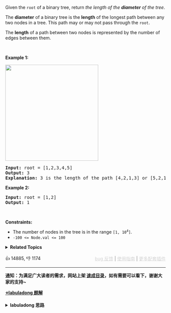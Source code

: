 <p>Given the <code>root</code> of a binary tree, return <em>the length of the <strong>diameter</strong> of the tree</em>.</p>

<p>The <strong>diameter</strong> of a binary tree is the <strong>length</strong> of the longest path between any two nodes in a tree. This path may or may not pass through the <code>root</code>.</p>

<p>The <strong>length</strong> of a path between two nodes is represented by the number of edges between them.</p>

<p>&nbsp;</p> 
<p><strong class="example">Example 1:</strong></p> 
<img alt="" src="https://assets.leetcode.com/uploads/2021/03/06/diamtree.jpg" style="width: 292px; height: 302px;" /> 
<pre>
<strong>Input:</strong> root = [1,2,3,4,5]
<strong>Output:</strong> 3
<strong>Explanation:</strong> 3 is the length of the path [4,2,1,3] or [5,2,1,3].
</pre>

<p><strong class="example">Example 2:</strong></p>

<pre>
<strong>Input:</strong> root = [1,2]
<strong>Output:</strong> 1
</pre>

<p>&nbsp;</p> 
<p><strong>Constraints:</strong></p>

<ul> 
 <li>The number of nodes in the tree is in the range <code>[1, 10<sup>4</sup>]</code>.</li> 
 <li><code>-100 &lt;= Node.val &lt;= 100</code></li> 
</ul>

<details><summary><strong>Related Topics</strong></summary>Tree | Depth-First Search | Binary Tree</details><br>

<div>👍 14885, 👎 1174<span style='float: right;'><span style='color: gray;'><a href='https://github.com/labuladong/fucking-algorithm/issues' target='_blank' style='color: lightgray;text-decoration: underline;'>bug 反馈</a> | <a href='https://labuladong.online/algo/fname.html?fname=jb插件简介' target='_blank' style='color: lightgray;text-decoration: underline;'>使用指南</a> | <a href='https://labuladong.online/algo/' target='_blank' style='color: lightgray;text-decoration: underline;'>更多配套插件</a></span></span></div>

<div id="labuladong"><hr>

**通知：为满足广大读者的需求，网站上架 [速成目录](https://labuladong.online/algo/intro/quick-learning-plan/)，如有需要可以看下，谢谢大家的支持~**



<p><strong><a href="https://labuladong.online/algo/essential-technique/binary-tree-summary/" target="_blank">⭐️labuladong 题解</a></strong></p>
<details><summary><strong>labuladong 思路</strong></summary>


<div id="labuladong_solution_zh">

## 基本思路

所谓二叉树的直径，就是左右子树的最大深度之和，那么直接的想法是对每个节点计算左右子树的最大高度，得出每个节点的直径，从而得出最大的那个直径。

但是由于 `maxDepth` 也是递归函数，所以上述方式时间复杂度较高。

这题类似 [$ ✨366. 寻找二叉树的叶子节点](/problems/find-leaves-of-binary-tree/)，需要灵活运用二叉树的后序遍历，在 `maxDepth` 的后序遍历位置顺便计算最大直径。

**详细题解**：
  - [二叉树系列算法核心纲领](https://labuladong.online/algo/essential-technique/binary-tree-summary/)

</div>





<div id="solution">

## 解法代码



<div class="tab-panel"><div class="tab-nav">
<button data-tab-item="cpp" class="tab-nav-button btn " data-tab-group="default" onclick="switchTab(this)">cpp🤖</button>

<button data-tab-item="python" class="tab-nav-button btn " data-tab-group="default" onclick="switchTab(this)">python🤖</button>

<button data-tab-item="java" class="tab-nav-button btn active" data-tab-group="default" onclick="switchTab(this)">java🟢</button>

<button data-tab-item="go" class="tab-nav-button btn " data-tab-group="default" onclick="switchTab(this)">go🤖</button>

<button data-tab-item="javascript" class="tab-nav-button btn " data-tab-group="default" onclick="switchTab(this)">javascript🤖</button>
</div><div class="tab-content">
<div data-tab-item="cpp" class="tab-item " data-tab-group="default"><div class="highlight">

```cpp
// 注意：cpp 代码由 chatGPT🤖 根据我的 java 代码翻译。
// 本代码的正确性已通过力扣验证，如有疑问，可以对照 java 代码查看。

class Solution {
    int maxDiameter = 0;

public:
    int diameterOfBinaryTree(TreeNode* root) {
        maxDepth(root);
        return maxDiameter;
    }

private:
    int maxDepth(TreeNode* root) {
        if (root == nullptr) {
            return 0;
        }
        int leftMax = maxDepth(root->left);
        int rightMax = maxDepth(root->right);
        // 后序遍历位置顺便计算最大直径
        maxDiameter = std::max(maxDiameter, leftMax + rightMax);
        return 1 + std::max(leftMax, rightMax);
    }
};

// 这是一种简单粗暴，但是效率不高的解法
class BadSolution {
public:
    int diameterOfBinaryTree(TreeNode* root) {
        if (root == nullptr) {
            return 0;
        }
        // 计算出左右子树的最大高度
        int leftMax = maxDepth(root->left);
        int rightMax = maxDepth(root->right);
        // root 这个节点的直径
        int res = leftMax + rightMax;
        // 递归遍历 root.left 和 root.right 两个子树
        return std::max(res,
                std::max(diameterOfBinaryTree(root->left),
                        diameterOfBinaryTree(root->right)));
    }

private:
    int maxDepth(TreeNode* root) {
        if (root == nullptr) {
            return 0;
        }
        int leftMax = maxDepth(root->left);
        int rightMax = maxDepth(root->right);
        return 1 + std::max(leftMax, rightMax);
    }
};
```

</div></div>

<div data-tab-item="python" class="tab-item " data-tab-group="default"><div class="highlight">

```python
# 注意：python 代码由 chatGPT🤖 根据我的 java 代码翻译。
# 本代码的正确性已通过力扣验证，如有疑问，可以对照 java 代码查看。

class Solution:
    def __init__(self):
        self.maxDiameter = 0

    def diameterOfBinaryTree(self, root: TreeNode) -> int:
        self.maxDepth(root)
        return self.maxDiameter

    def maxDepth(self, root: TreeNode) -> int:
        if root is None:
            return 0
        leftMax = self.maxDepth(root.left)
        rightMax = self.maxDepth(root.right)
        # 后序遍历位置顺便计算最大直径
        self.maxDiameter = max(self.maxDiameter, leftMax + rightMax)
        return 1 + max(leftMax, rightMax)

# 这是一种简单粗暴，但是效率不高的解法
class BadSolution:
    def diameterOfBinaryTree(self, root: TreeNode) -> int:
        if root is None:
            return 0
        # 计算出左右子树的最大高度
        leftMax = self.maxDepth(root.left)
        rightMax = self.maxDepth(root.right)
        # root 这个节点的直径
        res = leftMax + rightMax
        # 递归遍历 root.left 和 root.right 两个子树
        return max(res,
                   max(self.diameterOfBinaryTree(root.left),
                       self.diameterOfBinaryTree(root.right)))

    def maxDepth(self, root: TreeNode) -> int:
        if root is None:
            return 0
        leftMax = self.maxDepth(root.left)
        rightMax = self.maxDepth(root.right)
        return 1 + max(leftMax, rightMax)
```

</div></div>

<div data-tab-item="java" class="tab-item active" data-tab-group="default"><div class="highlight">

```java
class Solution {
    int maxDiameter = 0;

    public int diameterOfBinaryTree(TreeNode root) {
        maxDepth(root);
        return maxDiameter;
    }

    int maxDepth(TreeNode root) {
        if (root == null) {
            return 0;
        }
        int leftMax = maxDepth(root.left);
        int rightMax = maxDepth(root.right);
        // 后序遍历位置顺便计算最大直径
        maxDiameter = Math.max(maxDiameter, leftMax + rightMax);
        return 1 + Math.max(leftMax, rightMax);
    }
}

// 这是一种简单粗暴，但是效率不高的解法
class BadSolution {
    public int diameterOfBinaryTree(TreeNode root) {
        if (root == null) {
            return 0;
        }
        // 计算出左右子树的最大高度
        int leftMax = maxDepth(root.left);
        int rightMax = maxDepth(root.right);
        // root 这个节点的直径
        int res = leftMax + rightMax;
        // 递归遍历 root.left 和 root.right 两个子树
        return Math.max(res,
                Math.max(diameterOfBinaryTree(root.left),
                        diameterOfBinaryTree(root.right)));
    }

    int maxDepth(TreeNode root) {
        if (root == null) {
            return 0;
        }
        int leftMax = maxDepth(root.left);
        int rightMax = maxDepth(root.right);
        return 1 + Math.max(leftMax, rightMax);
    }
}
```

</div></div>

<div data-tab-item="go" class="tab-item " data-tab-group="default"><div class="highlight">

```go
// 注意：go 代码由 chatGPT🤖 根据我的 java 代码翻译。
// 本代码的正确性已通过力扣验证，如有疑问，可以对照 java 代码查看。

func diameterOfBinaryTree(root *TreeNode) int {
    var maxDiameter int
    maxDepth(root, &maxDiameter)
    return maxDiameter
}

func maxDepth(root *TreeNode, maxDiameter *int) int {
    if root == nil {
        return 0
    }
    leftMax := maxDepth(root.Left, maxDiameter)
    rightMax := maxDepth(root.Right, maxDiameter)
    // 后序遍历位置顺便计算最大直径
    *maxDiameter = max(*maxDiameter, leftMax+rightMax)
    return 1 + max(leftMax, rightMax)
}

// 这是一种简单粗暴，但是效率不高的解法
func badDiameterOfBinaryTree(root *TreeNode) int {
    if root == nil {
        return 0
    }
    // 计算出左右子树的最大高度
    leftMax := badMaxDepth(root.Left)
    rightMax := badMaxDepth(root.Right)
    // root 这个节点的直径
    res := leftMax + rightMax
    // 递归遍历 root.left 和 root.right 两个子树
    return max(res, max(badDiameterOfBinaryTree(root.Left), badDiameterOfBinaryTree(root.Right)))
}

func badMaxDepth(root *TreeNode) int {
    if root == nil {
        return 0
    }
    leftMax := badMaxDepth(root.Left)
    rightMax := badMaxDepth(root.Right)
    return 1 + max(leftMax, rightMax)
}

func max(a, b int) int {
    if a > b {
        return a
    }
    return b
}
```

</div></div>

<div data-tab-item="javascript" class="tab-item " data-tab-group="default"><div class="highlight">

```javascript
// 注意：javascript 代码由 chatGPT🤖 根据我的 java 代码翻译。
// 本代码的正确性已通过力扣验证，如有疑问，可以对照 java 代码查看。

var diameterOfBinaryTree = function(root) {
    let maxDiameter = 0;

    function maxDepth(root) {
        if (root === null) {
            return 0;
        }
        let leftMax = maxDepth(root.left);
        let rightMax = maxDepth(root.right);
        // 后序遍历位置顺便计算最大直径
        maxDiameter = Math.max(maxDiameter, leftMax + rightMax);
        return 1 + Math.max(leftMax, rightMax);
    }

    maxDepth(root);
    return maxDiameter;
};

// 这是一种简单粗暴，但是效率不高的解法
var badDiameterOfBinaryTree = function(root) {
    if (root === null) {
        return 0;
    }
    // 计算出左右子树的最大高度
    let leftMax = maxDepth(root.left);
    let rightMax = maxDepth(root.right);
    // root 这个节点的直径
    let res = leftMax + rightMax;
    // 递归遍历 root.left 和 root.right 两个子树
    return Math.max(res,
        Math.max(diameterOfBinaryTree(root.left),
            diameterOfBinaryTree(root.right)));

    function maxDepth(root) {
        if (root === null) {
            return 0;
        }
        let leftMax = maxDepth(root.left);
        let rightMax = maxDepth(root.right);
        return 1 + Math.max(leftMax, rightMax);
    }
};
```

</div></div>
</div></div>

<hr /><details open hint-container details><summary style="font-size: medium"><strong>🍭🍭 算法可视化 🍭🍭</strong></summary><div id="data_mydata-diameter-of-binary-tree"  category="tutorial" ></div><div class="resizable aspect-ratio-container" style="height: 100%;">
<div id="iframe_mydata-diameter-of-binary-tree"></div></div>
</details><hr /><br />

</div>
</details>
</div>

